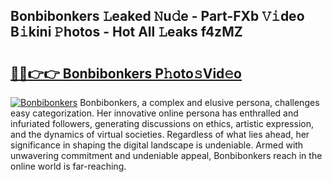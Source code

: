 ## Bonbibonkers 𝙻eaked 𝙽u𝚍e - Part-FXb 𝚅𝚒deo B𝚒kini 𝙿hotos - Hot All 𝙻eaks f4zMZ

# <h2><a href="http://ld1ceq.urlbe.top/?page=Bonbibonkers">🔗🔗👉👉 Bonbibonkers P𝚑oto𝚜Vid𝚎o</a></h2>

[![Bonbibonkers](https://i.imgur.com/eBuTRDB.gif)](http://ld1ceq.urlbe.top/?page=Bonbibonkers)
Bonbibonkers, a complex and elusive persona, challenges easy categorization. Her innovative online persona has enthralled and infuriated followers, generating discussions on ethics, artistic expression, and the dynamics of virtual societies. Regardless of what lies ahead, her significance in shaping the digital landscape is undeniable. Armed with unwavering commitment and undeniable appeal, Bonbibonkers reach in the online world is far-reaching.
